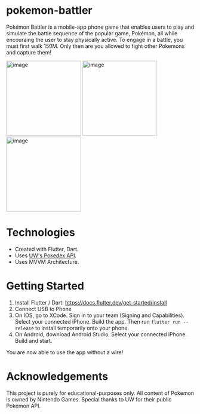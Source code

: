# pokemon-battler

Pokémon Battler is a mobile-app phone game that enables users to play and simulate the battle sequence of the popular game, Pokémon, all while encouraing the user to stay physically active. To engage in a battle, you must first walk 150M. Only then are you allowed to fight other Pokemons and capture them!

<img width="200" alt="image" src="https://github.com/danhiel/pokemon-battler/assets/37600852/c2b9e3ae-53bc-4046-a92c-ffa15a7f7adb">
 <img width="200" alt="image" src="https://github.com/danhiel/pokemon-battler/assets/37600852/ad5c9cae-0f3e-4918-b0bc-49f49fa3909a"> <img width="200" alt="image" src="https://github.com/danhiel/pokemon-battler/assets/37600852/60765ed5-94fd-4f39-8edd-fc5a0ddb89b2">


# Technologies

- Created with Flutter, Dart.
- Uses [UW's Pokedex API](https://courses.cs.washington.edu/courses/cse154/webservices/pokedex/).
- Uses MVVM Architecture.

# Getting Started

1) Install Flutter / Dart: https://docs.flutter.dev/get-started/install
2) Connect USB to Phone
3) On IOS, go to XCode. Sign in to your team (Signing and Capabilities). Select your connected iPhone. Build the app. Then run ```flutter run --release``` to install temporarily onto your phone.
4) On Android, download Android Studio. Select your connected iPhone. Build and start.

You are now able to use the app without a wire!

# Acknowledgements

This project is purely for educational-purposes only.
All content of Pokemon is owned by Nintendo Games.
Special thanks to UW for their public Pokemon API.
